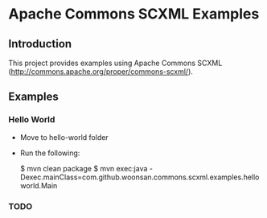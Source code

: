 # Apache Commons SCXML Examples

## Introduction

This project provides examples using Apache Commons SCXML (http://commons.apache.org/proper/commons-scxml/).

## Examples

### Hello World

- Move to hello-world folder
- Run the following:

    $ mvn clean package
    $ mvn exec:java -Dexec.mainClass=com.github.woonsan.commons.scxml.examples.helloworld.Main

### TODO
